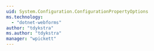```yaml
---
uid: System.Configuration.ConfigurationPropertyOptions
ms.technology: 
  - "dotnet-webforms"
author: "tdykstra"
ms.author: "tdykstra"
manager: "wpickett"
---
```

